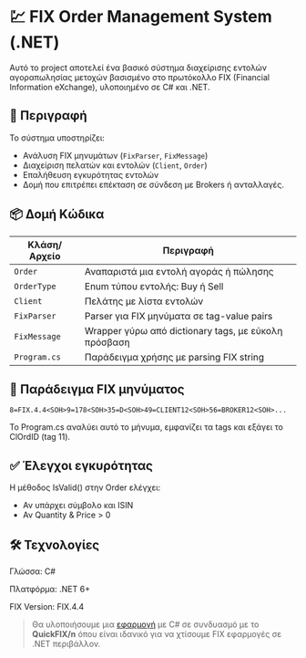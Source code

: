 # 💹 FIX Order Management System (.NET)
Αυτό το project αποτελεί ένα βασικό σύστημα διαχείρισης εντολών αγοραπωλησίας μετοχών βασισμένο στο πρωτόκολλο FIX (Financial Information eXchange), υλοποιημένο σε C# και .NET.

## 🧩 Περιγραφή

Το σύστημα υποστηρίζει:
- Ανάλυση FIX μηνυμάτων (`FixParser`, `FixMessage`)
- Διαχείριση πελατών και εντολών (`Client`, `Order`)
- Επαλήθευση εγκυρότητας εντολών
- Δομή που επιτρέπει επέκταση σε σύνδεση με Brokers ή ανταλλαγές.

## 📦 Δομή Κώδικα

| Κλάση/Αρχείο | Περιγραφή |
|-------------|-----------|
| `Order` | Αναπαριστά μια εντολή αγοράς ή πώλησης |
| `OrderType` | Enum τύπου εντολής: Buy ή Sell |
| `Client` | Πελάτης με λίστα εντολών |
| `FixParser` | Parser για FIX μηνύματα σε tag-value pairs |
| `FixMessage` | Wrapper γύρω από dictionary tags, με εύκολη πρόσβαση |
| `Program.cs` | Παράδειγμα χρήσης με parsing FIX string |

## 🧪 Παράδειγμα FIX μηνύματος

```text
8=FIX.4.4<SOH>9=178<SOH>35=D<SOH>49=CLIENT12<SOH>56=BROKER12<SOH>...
```

Το Program.cs αναλύει αυτό το μήνυμα, εμφανίζει τα tags και εξάγει το ClOrdID (tag 11).

## ✅ Έλεγχοι εγκυρότητας

Η μέθοδος IsValid() στην Order ελέγχει:

- Αν υπάρχει σύμβολο και ISIN
- Αν Quantity & Price > 0

## 🛠️ Τεχνολογίες

Γλώσσα: C#

Πλατφόρμα: .NET 6+

FIX Version: FIX.4.4

> Θα υλοποιήσουμε μια [εφαρμογή](https://github.com/Notios/FIX-Order-Management-System/blob/main/fix.md) με C# σε συνδυασμό με το **QuickFIX/n** όπου είναι ιδανικό για να χτίσουμε FIX εφαρμογές σε .NET περιβάλλον. 
